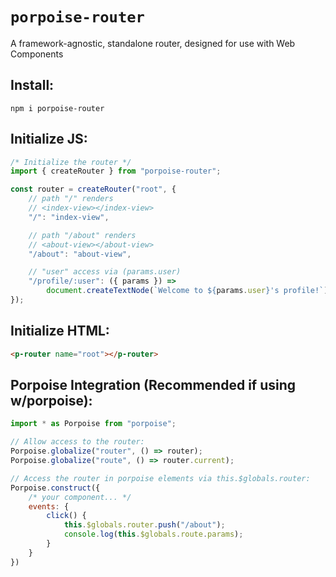 # `porpoise-router`

A framework-agnostic, standalone router, designed for use with Web Components

## Install: 
`npm i porpoise-router`

## Initialize JS:
```js
/* Initialize the router */
import { createRouter } from "porpoise-router";

const router = createRouter("root", {
    // path "/" renders 
    // <index-view></index-view>
    "/": "index-view", 

    // path "/about" renders 
    // <about-view></about-view>
    "/about": "about-view", 

    // "user" access via (params.user)
    "/profile/:user": ({ params }) => 
        document.createTextNode(`Welcome to ${params.user}'s profile!`),
});
```

## Initialize HTML:
```html
<p-router name="root"></p-router>
```

## Porpoise Integration (Recommended if using w/porpoise): 
```js
import * as Porpoise from "porpoise";

// Allow access to the router:
Porpoise.globalize("router", () => router);
Porpoise.globalize("route", () => router.current);

// Access the router in porpoise elements via this.$globals.router:
Porpoise.construct({
    /* your component... */
    events: {
        click() {
            this.$globals.router.push("/about");
            console.log(this.$globals.route.params);
        }
    }
})
